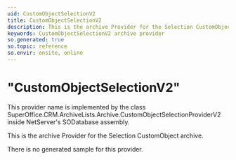 ```yaml
---
uid: CustomObjectSelectionV2
title: CustomObjectSelectionV2
description: This is the archive Provider for the Selection CustomObject archive.
keywords: CustomObjectSelectionV2 archive provider
so.generated: true
so.topic: reference
so.envir: onsite, online
---
```


# "CustomObjectSelectionV2"

This provider name is implemented by the class <see cref="T:SuperOffice.CRM.ArchiveLists.Archive.CustomObjectSelectionProviderV2">SuperOffice.CRM.ArchiveLists.Archive.CustomObjectSelectionProviderV2</see> inside NetServer's SODatabase assembly.

This is the archive Provider for the Selection CustomObject archive.

There is no generated sample for this provider.
